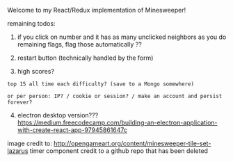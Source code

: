 Welcome to my React/Redux implementation of Minesweeper! 


remaining todos:

  1) if you click on number and it has as many unclicked neighbors as you do remaining flags, flag those automatically ?? 

  2) restart button (technically handled by the form) 

  3) high scores? 

    top 15 all time each difficulty? (save to a Mongo somewhere)

    or per person: IP? / cookie or session? / make an account and persist forever?

  4) electron desktop version??? https://medium.freecodecamp.com/building-an-electron-application-with-create-react-app-97945861647c

image credit to:
http://opengameart.org/content/minesweeper-tile-set-lazarus 
timer component credit to a github repo that has been deleted 
